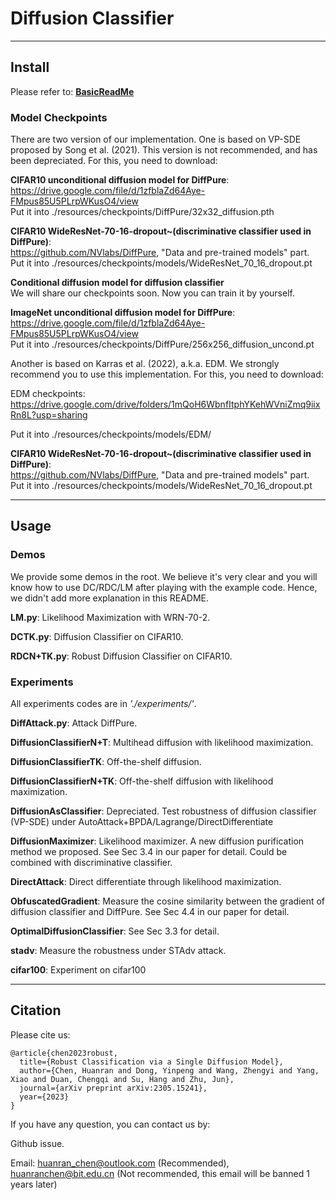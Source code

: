 # Diffusion Classifier

---

## Install

Please refer to:    [**BasicReadMe**](https://github.com/huanranchen/AdversarialAttack/blob/main/README.md)

### Model Checkpoints


There are two version of our implementation. One is based on VP-SDE proposed by Song et al. (2021). This version is not recommended, and has been depreciated. For this, you need to download:

**CIFAR10 unconditional diffusion model for DiffPure**:      
https://drive.google.com/file/d/1zfblaZd64Aye-FMpus85U5PLrpWKusO4/view            
Put it into ./resources/checkpoints/DiffPure/32x32_diffusion.pth

**CIFAR10 WideResNet-70-16-dropout~(discriminative classifier used in DiffPure)**:        
https://github.com/NVlabs/DiffPure, "Data and pre-trained models" part.       
Put it into ./resources/checkpoints/models/WideResNet_70_16_dropout.pt

**Conditional diffusion model for diffusion classifier**           
We will share our checkpoints soon. Now you can train it by yourself.      

**ImageNet unconditional diffusion model for DiffPure**:      
https://drive.google.com/file/d/1zfblaZd64Aye-FMpus85U5PLrpWKusO4/view               
Put it into ./resources/checkpoints/DiffPure/256x256_diffusion_uncond.pt



Another is based on Karras et al. (2022), a.k.a. EDM. We strongly recommend you to use this implementation. For this, you need to download:

EDM checkpoints: https://drive.google.com/drive/folders/1mQoH6WbnfItphYKehWVniZmq9iixRn8L?usp=sharing

Put it into ./resources/checkpoints/models/EDM/


**CIFAR10 WideResNet-70-16-dropout~(discriminative classifier used in DiffPure)**:        
https://github.com/NVlabs/DiffPure, "Data and pre-trained models" part.       
Put it into ./resources/checkpoints/models/WideResNet_70_16_dropout.pt



---
## Usage

### Demos

We provide some demos in the root. We believe it's very clear and you will know how to use DC/RDC/LM after playing with the example code. Hence, we didn't add more explanation in this README.

**LM.py**: Likelihood Maximization with WRN-70-2.

**DCTK.py**: Diffusion Classifier on CIFAR10.

**RDCN+TK.py**: Robust Diffusion Classifier on CIFAR10.

### Experiments

All experiments codes are in *'./experiments/'*.

**DiffAttack.py**:  Attack DiffPure.         

**DiffusionClassifierN+T**: Multihead diffusion with likelihood maximization.

**DiffusionClassifierTK**: Off-the-shelf diffusion.

**DiffusionClassifierN+TK**: Off-the-shelf diffusion with likelihood maximization.

**DiffusionAsClassifier**: Depreciated. Test robustness of diffusion classifier (VP-SDE) under AutoAttack+BPDA/Lagrange/DirectDifferentiate

**DiffusionMaximizer**: Likelihood maximizer. A new diffusion purification method we proposed. See Sec 3.4 in our paper for detail. Could be combined with discriminative classifier.

**DirectAttack**: Direct differentiate through likelihood maximization.

**ObfuscatedGradient**: Measure the cosine similarity between the gradient of diffusion classifier and DiffPure. See Sec 4.4 in our paper for detail.

**OptimalDiffusionClassifier**: See Sec 3.3 for detail.

**stadv**: Measure the robustness under STAdv attack.

**cifar100**: Experiment on cifar100





---

## Citation
Please cite us:
```
@article{chen2023robust,
  title={Robust Classification via a Single Diffusion Model},
  author={Chen, Huanran and Dong, Yinpeng and Wang, Zhengyi and Yang, Xiao and Duan, Chengqi and Su, Hang and Zhu, Jun},
  journal={arXiv preprint arXiv:2305.15241},
  year={2023}
}
```

If you have any question, you can contact us by:  

Github issue.

Email: huanran_chen@outlook.com (Recommended), huanranchen@bit.edu.cn (Not recommended, this email will be banned 1 years later)




